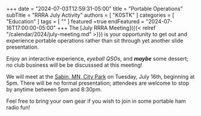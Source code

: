 +++
date = "2024-07-03T12:59:31-05:00"
title = "Portable Operations"
subTitle = "RRRA July Activity"
authors = [ "K0STK" ]
categories = [ "Education" ]
tags = [ "" ]
featured =true
endFeatured = "2024-07-16T17:00:00-05:00"
+++
The 
[July RRRA Meeting]({{< relref "/calendar/2024/july-meeting.md" >}})
is your opportunity to get out and experience portable operations 
rather than sit through yet another slide presentation.

Enjoy an interactive experience, *eyeball QSOs*, and ***maybe*** some
dessert; no club business will be be discusssed at this meeting!
<!--more-->

We will meet at the
[Sabin, MN, City Park](https://goo.gl/maps/3LZgFLksDvk)
on Tuesday, July 16th, beginning at
5pm. There will be no formal presentation; attendees are welcome to stop
by anytime between 5pm and 8:30pm.

Feel free to bring your own gear if you wish to join in some portable
ham radio fun!
